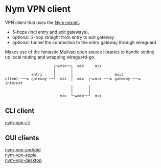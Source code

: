 # Nym VPN client

VPN client that uses the [Nym mixnet](https://nymtech.net). 

- 5-hops (incl entry and exit gateways), 
- optional: 2-hop straight from entry to exit gateway.
- optional: tunnel the connection to the entry gateway through wireguard

Makes use of the fantastic [Mullvad open source libraries](https://github.com/mullvad/mullvadvpn-app/) to handle setting up local routing and wrapping wireguard-go.

```
                      ┌─►mix──┐  mix     mix
                      │       │
            entry     │       │                   exit
client ───► gateway ──┘  mix  │  mix  ┌─►mix ───► gateway ───► internet
                              │       │
                              │       │
                         mix  └─►mix──┘  mix
```

## CLI client

[nym-vpn-cli](nym-vpn-cli/README.md)

## GUI clients

[nym-vpn-android](nym-vpn-android/README.md)\
[nym-vpn-apple](nym-vpn-apple/README.md)\
[nym-vpn-desktop](nym-vpn-x/README.md)

